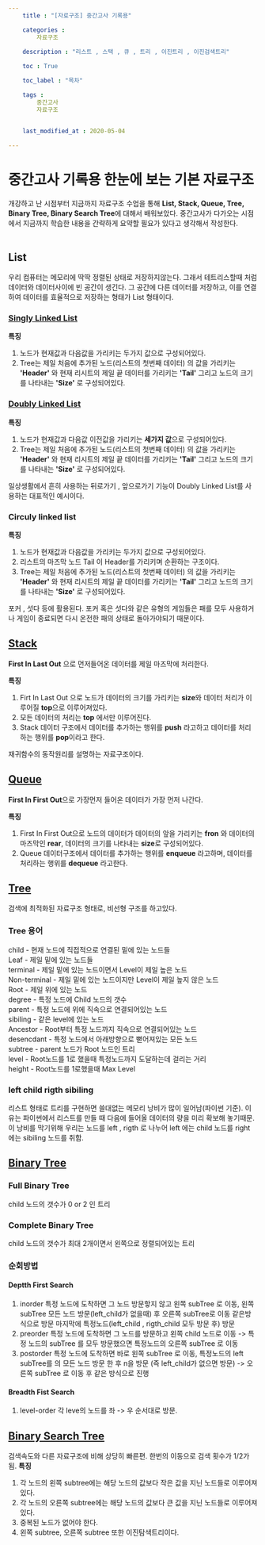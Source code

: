 ```yaml
---
    title : "[자료구조] 중간고사 기록용"

    categories : 
        자료구조
    
    description : "리스트 , 스택 , 큐 , 트리 , 이진트리 , 이진검색트리"

    toc : True

    toc_label : "목차"

    tags : 
        중간고사
        자료구조


    last_modified_at : 2020-05-04
 
---
```


# 중간고사 기록용 한눈에 보는 기본 자료구조

개강하고 난 시점부터 지금까지 자료구조 수업을 통해 **List, Stack, Queue, Tree, Binary Tree, Binary Search Tree**에 대해서 배워보았다. 중간고사가 다가오는 시점에서 지금까지 학습한 내용을 간략하게 요약할 필요가 있다고 생각해서 작성한다.
<br/>
<br/>

## List

우리 컴퓨터는 메모리에 딱딱 정렬된 상태로 저장하지않는다. 그래서 테트리스할때 처럼 데이터와 데이터사이에 빈 공간이 생긴다. 그 공간에 다른 데이터를 저장하고, 이를 연결하여 데이터를 효율적으로 저장하는 형태가 List 형태이다.

### [Singly Linked List](https://yangdongjae.github.io/자료구조/Linked_list/)

**특징** <br/>

1. 노드가 현재값과 다음값을 가리키는 두가지 값으로 구성되어있다.<br/>
2. Tree는 제일 처음에 추가된 노드(리스트의 첫번째 데이터) 의 값을 가리키는 **'Header'** 와 현재 리시트의 제일 끝 데이터를 가리키는 **'Tail'** 그리고 노드의 크기를 나타내는 **'Size'** 로 구성되어있다.

### [Doubly Linked List](https://yangdongjae.github.io/자료구조/Doubly-Linked-List/)

**특징** <br/>

1. 노드가 현재값과 다음값 이전값을 가리키는 **세가지 값**으로 구성되어있다.<br/>
2. Tree는 제일 처음에 추가된 노드(리스트의 첫번째 데이터) 의 값을 가리키는 **'Header'** 와 현재 리시트의 제일 끝 데이터를 가리키는 **'Tail'** 그리고 노드의 크기를 나타내는 **'Size'** 로 구성되어있다.

일상생활에서 흔히 사용하는 뒤로가기 , 앞으로가기 기능이 Doubly Linked List를 사용하는 대표적인 예시이다.

### Circuly linked list

**특징** <br/>

1. 노드가 현재값과 다음값을 가리키는 두가지 값으로 구성되어있다.<br/>
2. 리스트의 마즈막 노드 Tail 이 Header를 가리키며 순환하는 구조이다.
3. Tree는 제일 처음에 추가된 노드(리스트의 첫번째 데이터) 의 값을 가리키는 **'Header'** 와 현재 리시트의 제일 끝 데이터를 가리키는 **'Tail'** 그리고 노드의 크기를 나타내는 **'Size'** 로 구성되어있다.

포커 , 섯다 등에 활용된다. 포커 혹은 섯다와 같은 유형의 게임들은 패를 모두 사용하거나 게임이 종료되면 다시 온전한 패의 상태로 돌아가야되기 때문이다.

## [Stack](https://yangdongjae.github.io/자료구조/Stack/)

**First In Last Out** 으로 먼저들어온 데이터를  제일 마즈막에 처리한다.

**특징**

1. Firt In Last Out 으로 노드가 데이터의 크기를 가리키는 **size**와 데이터 처리가 이루어질 **top**으로 이루어져있다.
2. 모든 데이터의 처리는 **top** 에서만 이루어진다.
3. Stack 데이터 구조에서 데이터를 추가하는 행위를 **push** 라고하고 데이터를 처리하는 행위를 **pop**이라고 한다.

재귀함수의 동작원리를 설명하는 자료구조이다.

## [Queue](https://yangdongjae.github.io/자료구조/Queue/)

**First In First Out**으로 가장먼저 들어온 데이터가 가장 먼저 나간다.

**특징**

1. First In First Out으로 노드의 데이터가 데이터의 앞을 가리키는 **fron** 와 데이터의 마즈막인 **rear**, 데이터의 크기를 나타내는 **size**로 구성되어있다.
2. Queue 데이터구조에서 데이터를 추가하는 행위를 **enqueue** 라고하며, 데이터를 처리하는 행위를 **dequeue** 라고한다.


## [Tree](https://yangdongjae.github.io/자료구조/Tree/)

검색에 최적화된 자료구조 형태로, 비선형 구조를 하고있다. 

### Tree 용어
child - 현재 노드에 직접적으로 연결된 밑에 있는 노드들<br/>
Leaf - 제일 밑에 있는 노드들<br/>
terminal - 제일 밑에 있는 노드이면서 Level이 제일 높은 노드<br/>
Non-terminal - 제일 밑에 있는 노드이지만 Level이 제일 높지 않은 노드<br/>
Root - 제일 위에 있는 노드 <br/>
degree - 특정 노드에 Child 노드의 갯수<br/>
parent - 특정 노드에 위에 직속으로 연결되어있는 노드<br/> 
sibiling - 같은 level에 있는 노드 <br/>
Ancestor - Root부터 특정 노드까지  직속으로 연결되어있는 노드<br/>
desencdant - 특정 노드에서 아래방향으로 뻗어져있는 모든 노드 <br/>
subtree - parent 노드가 Root 노드인 트리<br/>
level - Root노드를 1로 했을때 특정노드까지 도달하는데 걸리는 거리<br/>
height -  Root노드를 1로했을때 Max Level

### left child rigth sibiling 
리스트 형태로 트리를 구현하면 쓸대없는 메모리 낭비가 많이 일어남(파이썬 기준). 이유는 파이썬에서 리스트를 만들 때 다음에 들어올 데이터의 량을 미리 확보해 놓기때문. 이 낭비를 막기위해 우리는 노드를 left , rigth 로 나누어 left 에는 child 노드를 right 에는 sibiling 노드를 취함.

## [Binary Tree](https://yangdongjae.github.io/자료구조/Binary_Tree/)

### Full Binary Tree
child 노드의 갯수가 0 or 2 인 트리

### Complete Binary Tree
child 노드의 갯수가 최대 2개이면서 왼쪽으로 정렬되어있는 트리

### 순회방법

#### Deptth First Search
1. inorder
특정 노드에 도착하면 그 노드 방문핳지 않고 왼쪽 subTree 로 이동, 왼쪽 subTree 모든 노드 방문(left_child가 없을때) 후 오른쪽 subTree로 이동 같은방식으로 방문 마지막에 특정노드(left_child , rigth_child 모두 방문 후) 방문
2. preorder
특정 노드에 도착하면 그 노드를 방문하고 왼쪽 child 노드로 이동 -> 특정 노드의 subTree 를 모두 방문했으면 특정노드의 오른쪽 subTree 로 이동
3. postorder
특정 노드에 도착하면 바로 왼쪽 subTree 로 이동, 특정노드의 left subTree를 의 모든 노드 방문 한 후 n을 방문 (즉 left_child가 없으면 방문) -> 오른쪽 subTree 로 이동 후 같은 방식으로 진행

#### Breadth Fist Search

1. level-order
각 leve의 노드를 좌 -> 우 순서대로 방문.

## [Binary Search Tree](https://yangdongjae.github.io/자료구조/binary_search_Tree/)

검색속도와 다른 자료구조에 비해 상당히 빠른편. 한번의 이동으로 검색 횟수가 1/2가 됨.
**특징**
1. 각 노드의 왼쪽 subtree에는 해당 노드의 값보다 작은 값을 지닌 노드들로 이루어져 있다.
2. 각 노드의 오른쪽 subtree에는 해당 노드의 값보다 큰 값을 지닌 노드들로 이루어져 있다.
3. 중복된 노드가 없어야 한다.
4. 왼쪽 subtree, 오른쪽 subtree 또한 이진탐색트리이다.
